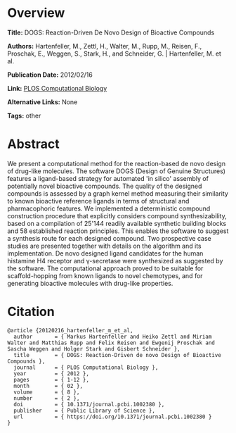 # Overview
**Title:**
DOGS: Reaction-Driven De Novo Design of Bioactive Compounds

**Authors:**
Hartenfeller, M., Zettl, H., Walter, M., Rupp, M., Reisen, F., Proschak, E., Weggen, S., Stark, H., and Schneider, G. |
Hartenfeller, M. et al.

**Publication Date:**
2012/02/16

**Link:**
[PLOS Computational Biology](https://journals.plos.org/ploscompbiol/article?id=10.1371/journal.pcbi.1002380)

**Alternative Links:**
None

**Tags:**
other


# Abstract
We present a computational method for the reaction-based de novo design of drug-like molecules.
The software DOGS (Design of Genuine Structures) features a ligand-based strategy for automated 'in silico' assembly of potentially novel bioactive compounds.
The quality of the designed compounds is assessed by a graph kernel method measuring their similarity to known bioactive reference ligands in terms of structural and pharmacophoric features.
We implemented a deterministic compound construction procedure that explicitly considers compound synthesizability, based on a compilation of 25'144 readily available synthetic building blocks and 58 established reaction principles.
This enables the software to suggest a synthesis route for each designed compound.
Two prospective case studies are presented together with details on the algorithm and its implementation.
De novo designed ligand candidates for the human histamine H4 receptor and γ-secretase were synthesized as suggested by the software.
The computational approach proved to be suitable for scaffold-hopping from known ligands to novel chemotypes, and for generating bioactive molecules with drug-like properties.


# Citation
```
@article {20120216_hartenfeller_m_et_al,
  author       = { Markus Hartenfeller and Heiko Zettl and Miriam Walter and Matthias Rupp and Felix Reisen and Ewgenij Proschak and Sascha Weggen and Holger Stark and Gisbert Schneider },
  title        = { DOGS: Reaction-Driven de novo Design of Bioactive Compounds },
  journal      = { PLOS Computational Biology },
  year         = { 2012 },
  pages        = { 1-12 },
  month        = { 02 },
  volume       = { 8 },
  number       = { 2 },
  doi          = { 10.1371/journal.pcbi.1002380 },
  publisher    = { Public Library of Science },
  url          = { https://doi.org/10.1371/journal.pcbi.1002380 }
}
```
